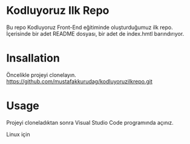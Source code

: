 # Kodluyoruz Ilk Repo
Bu repo Kodluyoruz Front-End eğitiminde oluşturduğumuz ilk repo. İçerisinde bir adet README dosyası, bir adet de index.hmtl barındırıyor.

# Insallation

Öncelikle projeyi clonelayın. 
https://github.com/mustafakkurudag/kodluyoruzilkrepo.git

# Usage

Projeyi cloneladıktan sonra Visual Studio Code programında açınız.

Linux için
